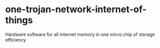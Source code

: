 # one-trojan-network-internet-of-things
Hardware software for all internet memory in one micro.chip of storage efficiency
